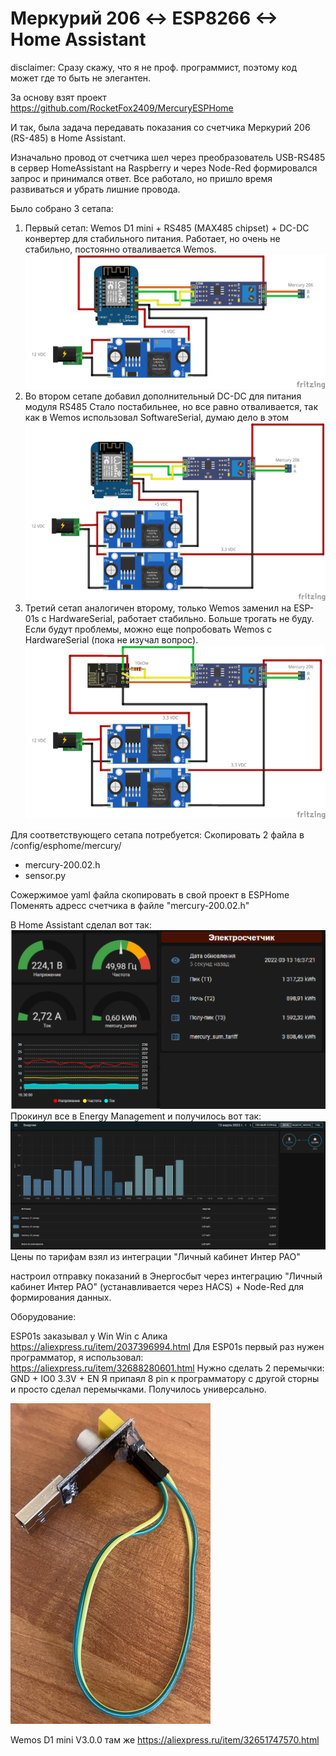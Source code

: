 # Меркурий 206 <-> ESP8266 <-> Home Assistant
disclaimer:
Сразу скажу, что я не проф. программист, поэтому код может где то быть не элегантен.

За основу взят проект https://github.com/RocketFox2409/MercuryESPHome

И так, была задача передавать показания со счетчика Меркурий 206 (RS-485) в Home Assistant. 

Изначально провод от счетчика шел через преобразователь USB-RS485 в сервер HomeAssistant на Raspberry и через Node-Red формировался запрос и принимался ответ. Все работало, но пришло время развиваться и убрать лишние провода. 

Было собрано 3 сетапа:

1. Первый сетап: Wemos D1 mini + RS485 (MAX485 chipset) + DC-DC конвертер для стабильного питания.
   Работает, но очень не стабильно, постоянно отваливается Wemos.
   ![Image alt](https://github.com/DieMetRik/mecrury_esphome/blob/main/wemos/Schemes/Mercury_wemos_1.png)
2. Во втором сетапе добавил дополнительный DС-DC для питания модуля RS485
   Стало постабильнее, но все равно отваливается, так как в Wemos использовал SoftwareSerial, думаю дело в этом
   ![Image alt](https://github.com/DieMetRik/mecrury_esphome/blob/main/wemos/Schemes/Mercury_wemos_2.png)
3. Третий сетап аналогичен второму, только Wemos заменил на ESP-01s с HardwareSerial, работает стабильно. Больше трогать не буду.
   Если будут проблемы, можно еще попробовать Wemos с HardwareSerial (пока не изучал вопрос).
   ![Image alt](https://github.com/DieMetRik/mecrury_esphome/blob/main/esp01s/Schemes/Mercury_EPS01s.png)

Для соответствующего сетапа потребуется:
Скопировать 2 файла в /config/esphome/mercury/
- mercury-200.02.h
- sensor.py

Сожержимое yaml файла скопировать в свой проект в ESPHome 
Поменять адресс счетчика в файле "mercury-200.02.h"

В Home Assistant сделал вот так:
![Image alt](https://github.com/DieMetRik/mecrury_esphome/blob/main/HomeAssistant/Dashboard.png)
Прокинул все в Energy Management и получилось вот так:
![Image alt](https://github.com/DieMetRik/mecrury_esphome/blob/main/HomeAssistant/Energy.JPG)
Цены по тарифам взял из интеграции "Личный кабинет Интер РАО"

настроил отправку показаний в Энергосбыт через интеграцию "Личный кабинет Интер РАО" (устанавливается через HACS) + Node-Red для формирования данных.

Оборудование:

ESP01s заказывал у Win Win с Алика https://aliexpress.ru/item/2037396994.html
Для ESP01s первый раз нужен программатор, я использовал: https://aliexpress.ru/item/32688280601.html
Нужно сделать 2 перемычки:
GND + IO0
3.3V + EN
Я припаял 8 pin к программатору с другой сторны и просто сделал перемычками. Получилось универсально.

![Image alt](https://github.com/DieMetRik/mecrury_esphome/blob/main/esp01s/Schemes/ESP01s_USB.jpg)

Wemos D1 mini V3.0.0 там же https://aliexpress.ru/item/32651747570.html


